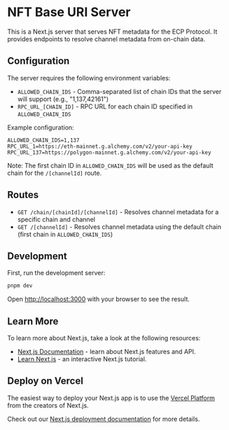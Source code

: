 # NFT Base URI Server

This is a Next.js server that serves NFT metadata for the ECP Protocol. It provides endpoints to resolve channel metadata from on-chain data.

## Configuration

The server requires the following environment variables:

- `ALLOWED_CHAIN_IDS` - Comma-separated list of chain IDs that the server will support (e.g., "1,137,42161")
- `RPC_URL_[CHAIN_ID]` - RPC URL for each chain ID specified in `ALLOWED_CHAIN_IDS`

Example configuration:

```env
ALLOWED_CHAIN_IDS=1,137
RPC_URL_1=https://eth-mainnet.g.alchemy.com/v2/your-api-key
RPC_URL_137=https://polygon-mainnet.g.alchemy.com/v2/your-api-key
```

Note: The first chain ID in `ALLOWED_CHAIN_IDS` will be used as the default chain for the `/[channelId]` route.

## Routes

- `GET /chain/[chainId]/[channelId]` - Resolves channel metadata for a specific chain and channel
- `GET /[channelId]` - Resolves channel metadata using the default chain (first chain in `ALLOWED_CHAIN_IDS`)

## Development

First, run the development server:

```bash
pnpm dev
```

Open [http://localhost:3000](http://localhost:3000) with your browser to see the result.

## Learn More

To learn more about Next.js, take a look at the following resources:

- [Next.js Documentation](https://nextjs.org/docs) - learn about Next.js features and API.
- [Learn Next.js](https://nextjs.org/learn) - an interactive Next.js tutorial.

## Deploy on Vercel

The easiest way to deploy your Next.js app is to use the [Vercel Platform](https://vercel.com/new?utm_medium=default-template&filter=next.js&utm_source=create-next-app&utm_campaign=create-next-app-readme) from the creators of Next.js.

Check out our [Next.js deployment documentation](https://nextjs.org/docs/app/building-your-application/deploying) for more details.
